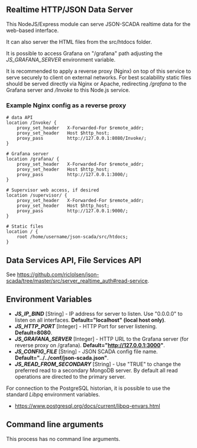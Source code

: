 ## Realtime HTTP/JSON Data Server

This NodeJS/Express module can serve JSON-SCADA realtime data for the web-based interface.

It can also server the HTML files from the src/htdocs folder.

It is possible to access Grafana on "/grafana" path adjusting the _JS_GRAFANA_SERVER_ environment variable.

It is recommended to apply a reverse proxy (Nginx) on top of this service to serve securely to client on external networks. For best scalability static files should be served directly via Nginx or Apache, redirecting _/grafana_ to the Grafana server and _/Invoke_ to this Node.js service.

### Example Nginx config as a reverse proxy

    # data API
    location /Invoke/ {
        proxy_set_header   X-Forwarded-For $remote_addr;
        proxy_set_header   Host $http_host;
        proxy_pass         http://127.0.0.1:8080/Invoke/;
    }

    # Grafana server
    location /grafana/ {
        proxy_set_header   X-Forwarded-For $remote_addr;
        proxy_set_header   Host $http_host;
        proxy_pass         http://127.0.0.1:3000/;
    }

    # Supervisor web access, if desired
    location /supervisor/ {
        proxy_set_header   X-Forwarded-For $remote_addr;
        proxy_set_header   Host $http_host;
        proxy_pass         http://127.0.0.1:9000/;
    }

    # Static files
    location / {
        root /home/username/json-scada/src/htdocs;
    }

## Data Services API, File Services API

See https://github.com/riclolsen/json-scada/tree/master/src/server_realtime_auth#read-service.

## Environment Variables

- _**JS_IP_BIND**_ [String] - IP address for server to listen. Use "0.0.0.0" to listen on all interfaces. **Default="localhost" (local host only)**.
- _**JS_HTTP_PORT**_ [Integer] - HTTP Port for server listening. **Default=8080**.
- _**JS_GRAFANA_SERVER**_ [Integer] - HTTP URL to the Grafana server (for reverse proxy on /grafana). **Default="http://127.0.0.1:3000"**.
- _**JS_CONFIG_FILE**_ [String] - JSON SCADA config file name. **Default="../../conf/json-scada.json"**.
- _**JS_READ_FROM_SECONDARY**_ [String] - Use "TRUE" to change the preferred read to a secondary MongoDB server. By default all read operations are directed to the primary server.

For connection to the PostgreSQL historian, it is possible to use the standard _Libpq_ environment variables.

- https://www.postgresql.org/docs/current/libpq-envars.html

## Command line arguments

This process has no command line arguments.
